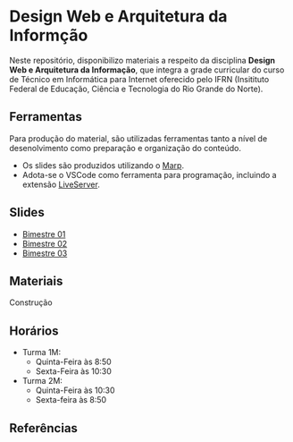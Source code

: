 # Design Web e Arquitetura da Informção

Neste repositório, disponibilizo materiais a respeito da disciplina **Design Web e Arquitetura da Informação**, que integra a grade curricular do curso de Técnico em Informática para Internet oferecido pelo IFRN (Insitituto Federal de Educação, Ciência e Tecnologia do Rio Grande do Norte).

## Ferramentas

Para produção do material, são utilizadas ferramentas tanto a nível de desenolvimento como preparação e organização do conteúdo.

- Os slides são produzidos utilizando o [Marp](https://marp.app/).
- Adota-se o VSCode como ferramenta para programação, incluindo a extensão [LiveServer](https://marketplace.visualstudio.com/items?itemName=yandeu.five-server).

## Slides

- [Bimestre 01](./pages/bimestre1.md)
- [Bimestre 02](./pages/bimestre2.md)
- [Bimestre 03](./pages/bimestre3.md)

## Materiais

Construção

## Horários

- Turma 1M:
  - Quinta-Feira às 8:50
  - Sexta-Feira às 10:30
- Turma 2M:
  - Quinta-Feira às 10:30
  - Sexta-feira às 8:50


## Referências

